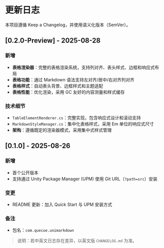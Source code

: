 # 更新日志

本项目遵循 Keep a Changelog，并使用语义化版本（SemVer）。

## [0.2.0-Preview] - 2025-08-28
### 新增
- **表格渲染器**：完整的表格渲染系统，支持列对齐、表头样式、边框和响应式布局
- **表格功能**：通过 Markdown 语法支持左对齐/居中/右对齐列对齐
- **表格样式**：自动表头背景、边框样式和主题适配
- **表格性能**：优化渲染，采用 GC 友好的内容测量和样式缓存

### 技术细节
- `TableElementRenderer.cs`：完整实现，包含响应式设计和滚动支持
- `MarkdownStyleManager.cs`：集中化表格样式，采用 Em 单位的响应式尺寸
- **架构**：遵循既定的渲染器模式，采用集中式样式管理

## [0.1.0] - 2025-08-26
### 新增
- 首个公开版本
- 支持通过 Unity Package Manager (UPM) 使用 Git URL（`?path=src`）安装

### 变更
- README 更新：加入 Quick Start 与 UPM 安装方式

### 备注
- 包名：`com.quecue.unimarkdown`

> 说明：若中英文日志存在差异，以英文版 `CHANGELOG.md` 为准。
